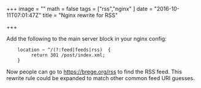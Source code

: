 +++
image = ""
math = false
tags = ["rss","nginx"
]
date = "2016-10-11T07:01:47Z"
title = "Nginx rewrite for RSS"

+++

Add the following to the main server block in your nginx config:

```
    location ~ ^/(?:feed|feeds|rss)  {
         return 301 /post/index.xml;
    }
```
Now people can go to https://brege.org/rss to find the RSS feed.
This rewrite rule could be expanded to match other common feed URI guesses.
<!--more-->

